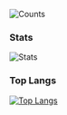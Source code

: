 ![Counts](https://komarev.com/ghpvc/?username=OceanFruit)<br>

### Stats
![Stats](https://github-readme-stats.vercel.app/api?username=OceanFruit&show_icons=true) 

### Top Langs
[![Top Langs](https://github-readme-stats.vercel.app/api/top-langs/?username=OceanFruit&layout=compact&hide_border=true&langs_count=10)](https://github.com/OceanFruit)<br>
